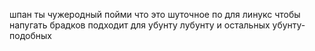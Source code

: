 шпан ты чужеродный пойми что это шуточное по
для линукс чтобы напугать брадков
подходит для убунту лубунту и остальных убунту-подобных
